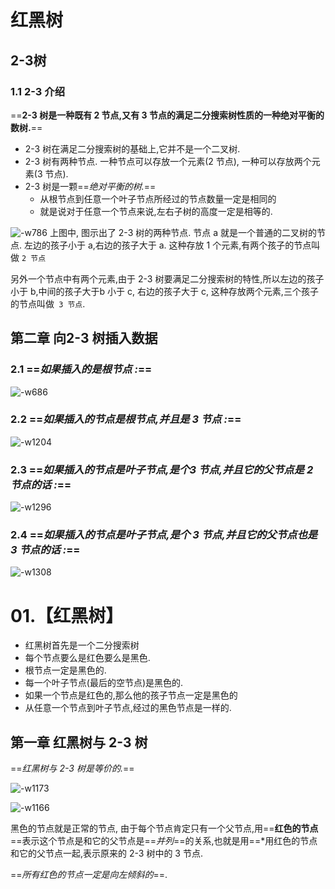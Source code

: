 # 红黑树

## 2-3树
### 1.1 2-3 介绍
==**2-3 树是一种既有 2 节点,又有 3 节点的满足二分搜索树性质的一种绝对平衡的数树.**==
- 2-3 树在满足二分搜索树的基础上,它并不是一个二叉树.
- 2-3 树有两种节点. 一种节点可以存放一个元素(2 节点), 一种可以存放两个元素(3 节点).
- 2-3 树是一颗==*绝对平衡的树.*==
    - 从根节点到任意一个叶子节点所经过的节点数量一定是相同的
    - 就是说对于任意一个节点来说,左右子树的高度一定是相等的.




![-w786](media/15640606683162/15640614027198.jpg)
上图中, 图示出了 2-3 树的两种节点. 
节点 a 就是一个普通的二叉树的节点. 左边的孩子小于 a,右边的孩子大于 a. 这种存放 1 个元素,有两个孩子的节点叫做 `2 节点`

另外一个节点中有两个元素,由于 2-3 树要满足二分搜索树的特性,所以左边的孩子小于 b,中间的孩子大于b 小于 c, 右边的孩子大于 c, 这种存放两个元素,三个孩子的节点叫做` 3 节点`.


## 第二章 向2-3 树插入数据

### 2.1 ==*如果插入的是根节点 :*==

![-w686](media/15640620982950/15640632088293.jpg)

### 2.2 ==*如果插入的节点是根节点,并且是 3 节点 :*==

![-w1204](media/15640620982950/15640632330927.jpg)


### 2.3 ==*如果插入的节点是叶子节点,是个3 节点,并且它的父节点是 2 节点的话 :*==

![-w1296](media/15640620982950/15640630249584.jpg)


### 2.4 ==*如果插入的节点是叶子节点,是个 3 节点,并且它的父节点也是 3 节点的话 :*==

![-w1308](media/15640620982950/15640630901895.jpg)

# 01.【红黑树】
- 红黑树首先是一个二分搜索树
- 每个节点要么是红色要么是黑色.
- 根节点一定是黑色的.
- 每一个叶子节点(最后的空节点)是黑色的.
- 如果一个节点是红色的,那么他的孩子节点一定是黑色的
- 从任意一个节点到叶子节点,经过的黑色节点是一样的.

## 第一章 红黑树与 2-3 树
==*红黑树与 2-3 树是等价的.*==

![-w1173](media/15640620982950/15640640471137.jpg)



![-w1166](media/15640620982950/15640642432283.jpg)


黑色的节点就是正常的节点, 由于每个节点肯定只有一个父节点,用==**红色的节点**==表示这个节点是和它的父节点是==*并列*==的关系,也就是用==*用红色的节点和它的父节点一起,表示原来的 2-3 树中的 3 节点.

==*所有红色的节点一定是向左倾斜的*==.

